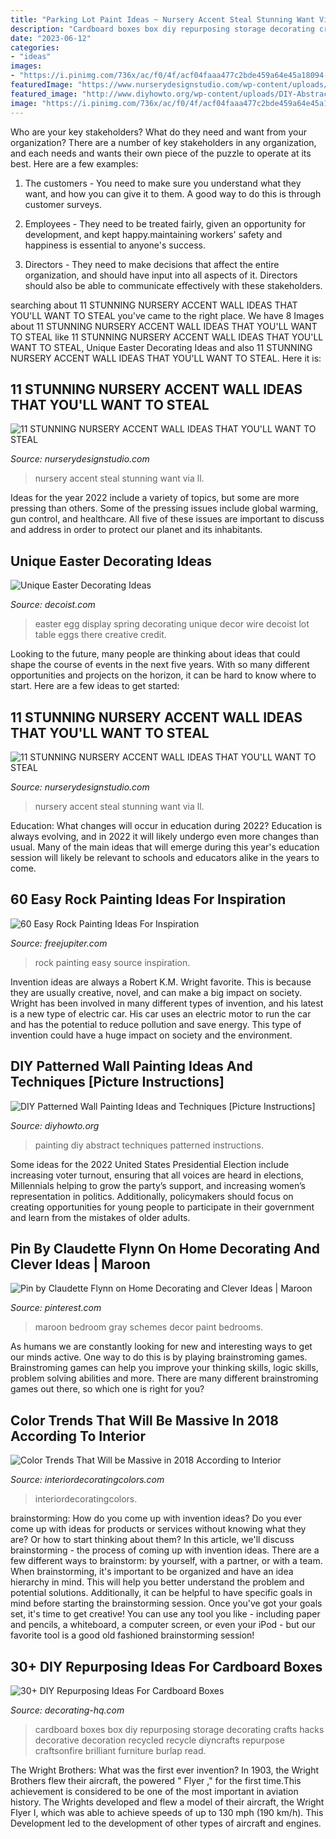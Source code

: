 ```yaml
---
title: "Parking Lot Paint Ideas ~ Nursery Accent Steal Stunning Want Via Ll"
description: "Cardboard boxes box diy repurposing storage decorating crafts hacks decorative decoration recycled recycle diyncrafts repurpose craftsonfire brilliant furniture burlap read"
date: "2023-06-12"
categories:
- "ideas"
images:
- "https://i.pinimg.com/736x/ac/f0/4f/acf04faaa477c2bde459a64e45a18094--maroon-bedroom-master-bedroom.jpg"
featuredImage: "https://www.nurserydesignstudio.com/wp-content/uploads/2020/03/NURSERY-ACCENT-WALL-IDEAS-15-1.png"
featured_image: "http://www.diyhowto.org/wp-content/uploads/DIY-Abstract-Wall-Painting-DIY-Wall-Painting-Ideas-Techniques-Tutorials-DIYHowto.jpg"
image: "https://i.pinimg.com/736x/ac/f0/4f/acf04faaa477c2bde459a64e45a18094--maroon-bedroom-master-bedroom.jpg"
---
```



Who are your key stakeholders? What do they need and want from your organization?
There are a number of key stakeholders in any organization, and each needs and wants their own piece of the puzzle to operate at its best. Here are a few examples:
1. The customers - You need to make sure you understand what they want, and how you can give it to them. A good way to do this is through customer surveys.

2. Employees - They need to be treated fairly, given an opportunity for development, and kept happy.maintaining workers' safety and happiness is essential to anyone's success.

3. Directors - They need to make decisions that affect the entire organization, and should have input into all aspects of it. Directors should also be able to communicate effectively with these stakeholders.

	

		
searching about 11 STUNNING NURSERY ACCENT WALL IDEAS THAT YOU&#039;LL WANT TO STEAL you've came to the right place. We have 8 Images about 11 STUNNING NURSERY ACCENT WALL IDEAS THAT YOU&#039;LL WANT TO STEAL like 11 STUNNING NURSERY ACCENT WALL IDEAS THAT YOU&#039;LL WANT TO STEAL, Unique Easter Decorating Ideas and also 11 STUNNING NURSERY ACCENT WALL IDEAS THAT YOU&#039;LL WANT TO STEAL. Here it is:
		
    
## 11 STUNNING NURSERY ACCENT WALL IDEAS THAT YOU&#039;LL WANT TO STEAL

<img loading=lazy src="https://www.nurserydesignstudio.com/wp-content/uploads/2020/03/NURSERY-ACCENT-WALL-IDEAS-8.png" onerror="this.onerror=null;this.src='https://tse2.mm.bing.net/th?id=OIP.kxHKbFNW7VN3L6acjfR3ewHaLH&amp;pid=15.1';" alt="11 STUNNING NURSERY ACCENT WALL IDEAS THAT YOU&#039;LL WANT TO STEAL">

_Source: nurserydesignstudio.com_

>nursery accent steal stunning want via ll. 

	

Ideas for the year 2022 include a variety of topics, but some are more pressing than others. Some of the pressing issues include global warming, gun control, and healthcare. All five of these issues are important to discuss and address in order to protect our planet and its inhabitants.

    
## Unique Easter Decorating Ideas

<img loading=lazy src="http://cdn.decoist.com/wp-content/uploads/2014/04/Spring-Easter-egg-display.jpg" onerror="this.onerror=null;this.src='https://tse1.mm.bing.net/th?id=OIP.-SAjw_xE8w8EZuU6kaiNkwHaLH&amp;pid=15.1';" alt="Unique Easter Decorating Ideas">

_Source: decoist.com_

>easter egg display spring decorating unique decor wire decoist lot table eggs there creative credit. 

	

Looking to the future, many people are thinking about ideas that could shape the course of events in the next five years. With so many different opportunities and projects on the horizon, it can be hard to know where to start. Here are a few ideas to get started: 

    
## 11 STUNNING NURSERY ACCENT WALL IDEAS THAT YOU&#039;LL WANT TO STEAL

<img loading=lazy src="https://www.nurserydesignstudio.com/wp-content/uploads/2020/03/NURSERY-ACCENT-WALL-IDEAS-15-1.png" onerror="this.onerror=null;this.src='https://tse1.mm.bing.net/th?id=OIP.rka_ISVUwr-KKfmoKYw_xwHaLH&amp;pid=15.1';" alt="11 STUNNING NURSERY ACCENT WALL IDEAS THAT YOU&#039;LL WANT TO STEAL">

_Source: nurserydesignstudio.com_

>nursery accent steal stunning want via ll. 

	

Education: What changes will occur in education during 2022?
Education is always evolving, and in 2022 it will likely undergo even more changes than usual. Many of the main ideas that will emerge during this year's education session will likely be relevant to schools and educators alike in the years to come.

    
## 60 Easy Rock Painting Ideas For Inspiration

<img loading=lazy src="http://www.freejupiter.com/wp-content/uploads/2017/03/Rock-Painting-Ideas-1-1.jpg" onerror="this.onerror=null;this.src='https://tse1.mm.bing.net/th?id=OIP._q6eMYa5Ofi6MnaOlEVnFAHaK5&amp;pid=15.1';" alt="60 Easy Rock Painting Ideas For Inspiration">

_Source: freejupiter.com_

>rock painting easy source inspiration. 

	

Invention ideas are always a Robert K.M. Wright favorite. This is because they are usually creative, novel, and can make a big impact on society. Wright has been involved in many different types of invention, and his latest is a new type of electric car. His car uses an electric motor to run the car and has the potential to reduce pollution and save energy. This type of invention could have a huge impact on society and the environment.

    
## DIY Patterned Wall Painting Ideas And Techniques [Picture Instructions]

<img loading=lazy src="http://www.diyhowto.org/wp-content/uploads/DIY-Abstract-Wall-Painting-DIY-Wall-Painting-Ideas-Techniques-Tutorials-DIYHowto.jpg" onerror="this.onerror=null;this.src='https://tse1.mm.bing.net/th?id=OIP.qw1TXy-QcfslpGr6L20ETwHaJ8&amp;pid=15.1';" alt="DIY Patterned Wall Painting Ideas and Techniques [Picture Instructions]">

_Source: diyhowto.org_

>painting diy abstract techniques patterned instructions. 

	

Some ideas for the 2022 United States Presidential Election include increasing voter turnout, ensuring that all voices are heard in elections, Millennials helping to grow the party’s support, and increasing women’s representation in politics. Additionally, policymakers should focus on creating opportunities for young people to participate in their government and learn from the mistakes of older adults.

    
## Pin By Claudette Flynn On Home Decorating And Clever Ideas | Maroon

<img loading=lazy src="https://i.pinimg.com/736x/ac/f0/4f/acf04faaa477c2bde459a64e45a18094--maroon-bedroom-master-bedroom.jpg" onerror="this.onerror=null;this.src='https://tse4.mm.bing.net/th?id=OIP.o1EJS_wrdBE5JlIPRwW9vwHaJ4&amp;pid=15.1';" alt="Pin by Claudette Flynn on Home Decorating and Clever Ideas | Maroon">

_Source: pinterest.com_

>maroon bedroom gray schemes decor paint bedrooms. 

	

As humans we are constantly looking for new and interesting ways to get our minds active. One way to do this is by playing brainstroming games. Brainstroming games can help you improve your thinking skills, logic skills, problem solving abilities and more. There are many different brainstroming games out there, so which one is right for you?

    
## Color Trends That Will Be Massive In 2018 According To Interior

<img loading=lazy src="https://interiordecoratingcolors.com/wp-content/uploads/2018/02/color-trends-whats-new-whats-next-interiordecoratingcolors-with-regard-to-color-decorating-trends-2018-color-trends-that-will-be-massive-in-2018-according-to-interior-designers.jpeg" onerror="this.onerror=null;this.src='https://tse4.mm.bing.net/th?id=OIP.XNaXYDfne_-WONcq4K4oAwHaHa&amp;pid=15.1';" alt="Color Trends That Will be Massive in 2018 According to Interior">

_Source: interiordecoratingcolors.com_

>interiordecoratingcolors. 

	

brainstorming: How do you come up with invention ideas?
Do you ever come up with ideas for products or services without knowing what they are? Or how to start thinking about them? In this article, we'll discuss brainstorming - the process of coming up with invention ideas.
There are a few different ways to brainstorm: by yourself, with a partner, or with a team. When brainstorming, it's important to be organized and have an idea hierarchy in mind. This will help you better understand the problem and potential solutions. Additionally, it can be helpful to have specific goals in mind before starting the brainstorming session. Once you've got your goals set, it's time to get creative! You can use any tool you like - including paper and pencils, a whiteboard, a computer screen, or even your iPod - but our favorite tool is a good old fashioned brainstorming session!

    
## 30+ DIY Repurposing Ideas For Cardboard Boxes

<img loading=lazy src="http://decorating-hq.com/wp-content/uploads/ideas-cardboard-boxes-17.jpg" onerror="this.onerror=null;this.src='https://tse3.mm.bing.net/th?id=OIP.wr6MwPPc_i_EWVmZbh_-pQHaLH&amp;pid=15.1';" alt="30+ DIY Repurposing Ideas For Cardboard Boxes">

_Source: decorating-hq.com_

>cardboard boxes box diy repurposing storage decorating crafts hacks decorative decoration recycled recycle diyncrafts repurpose craftsonfire brilliant furniture burlap read. 

	

The Wright Brothers: What was the first ever invention?
In 1903, the Wright Brothers flew their aircraft, the powered " Flyer ," for the first time.This achievement is considered to be one of the most important in aviation history. The Wrights developed and flew a model of their aircraft, the Wright Flyer I, which was able to achieve speeds of up to 130 mph (190 km/h). This Development led to the development of other types of aircraft and engines.

